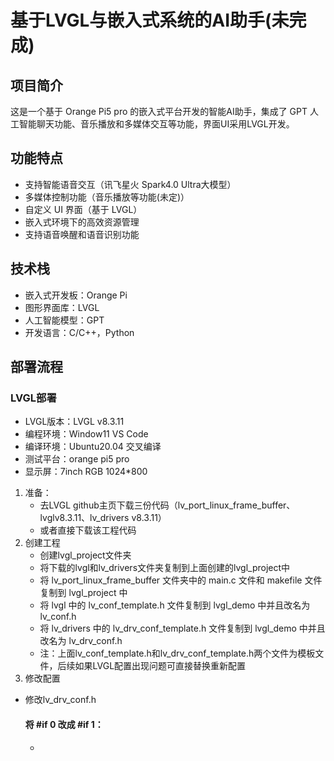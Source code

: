 # 基于LVGL与嵌入式系统的AI助手(未完成)

## 项目简介
这是一个基于 Orange Pi5 pro 的嵌入式平台开发的智能AI助手，集成了 GPT 人工智能聊天功能、音乐播放和多媒体交互等功能，界面UI采用LVGL开发。

## 功能特点
- 支持智能语音交互（讯飞星火 Spark4.0 Ultra大模型）
- 多媒体控制功能（音乐播放等功能(未定)）
- 自定义 UI 界面（基于 LVGL）
- 嵌入式环境下的高效资源管理
- 支持语音唤醒和语音识别功能

## 技术栈
- 嵌入式开发板：Orange Pi
- 图形界面库：LVGL
- 人工智能模型：GPT
- 开发语言：C/C++，Python

## 部署流程
### LVGL部署
- LVGL版本：LVGL v8.3.11
- 编程环境：Window11 VS Code
- 编译环境：Ubuntu20.04 交叉编译
- 测试平台：orange pi5 pro
- 显示屏：7inch RGB 1024*800
1. 准备：
   - 去LVGL github主页下载三份代码（lv_port_linux_frame_buffer、lvglv8.3.11、lv_drivers v8.3.11）
   - 或者直接下载该工程代码
2. 创建工程
   - 创建lvgl_project文件夹
   - 将下载的lvgl和lv_drivers文件夹复制到上面创建的lvgl_project中
   - 将 lv_port_linux_frame_buffer 文件夹中的 main.c 文件和 makefile 文件复制到 lvgl_project 中
   - 将 lvgl 中的 lv_conf_template.h 文件复制到 lvgl_demo 中并且改名为 lv_conf.h
   - 将 lv_drivers 中的 lv_drv_conf_template.h 文件复制到 lvgl_demo 中并且改名为 lv_drv_conf.h
   - 注：上面lv_conf_template.h和lv_drv_conf_template.h两个文件为模板文件，后续如果LVGL配置出现问题可直接替换重新配置
3.  修改配置
   - 修改lv_drv_conf.h
        #### 将 #if 0 改成 #if 1：
        - 
   

